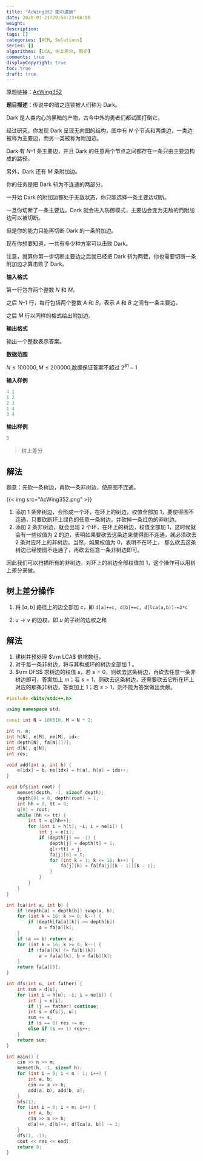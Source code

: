 ```yaml
---
title: "AcWing352 闇の連鎖"
date: 2020-01-21T20:54:23+08:00
weight: 
description:
tags: []
categories: [ACM, Solutions]
series: []
algorithms: [LCA, 树上差分, 图论]
comments: true
displayCopyright: true
toc: true
draft: true
---
```


原题链接：[AcWing352](https://www.acwing.com/problem/content/description/354/)

**题目描述**：传说中的暗之连锁被人们称为 Dark。

Dark 是人类内心的黑暗的产物，古今中外的勇者们都试图打倒它。

经过研究，你发现 Dark 呈现无向图的结构，图中有 $N$ 个节点和两类边，一类边被称为主要边，而另一类被称为附加边。

Dark 有 $N – 1$ 条主要边，并且 Dark 的任意两个节点之间都存在一条只由主要边构成的路径。

另外，Dark 还有 $M$ 条附加边。

你的任务是把 Dark 斩为不连通的两部分。

一开始 Dark 的附加边都处于无敌状态，你只能选择一条主要边切断。

一旦你切断了一条主要边，Dark 就会进入防御模式，主要边会变为无敌的而附加边可以被切断。

但是你的能力只能再切断 Dark 的一条附加边。

现在你想要知道，一共有多少种方案可以击败 Dark。

注意，就算你第一步切断主要边之后就已经把 Dark 斩为两截，你也需要切断一条附加边才算击败了 Dark。

<!--more-->

**输入格式**

第一行包含两个整数 $N$ 和 $M$。

之后 $N – 1$ 行，每行包括两个整数 $A$ 和 $B$，表示 $A$ 和 $B$ 之间有一条主要边。

之后 $M$ 行以同样的格式给出附加边。

**输出格式**

输出一个整数表示答案。

**数据范围**

$N≤100000,M≤200000$,数据保证答案不超过 $2^{31}−1$

**输入样例**

```c
4 1 
1 2 
2 3 
1 4 
3 4 
```

**输出样例**

```c
3
```

> 树上差分

## 解法

题意：先砍一条树边，再砍一条非树边，使原图不连通。

{{< img src="AcWing352.png" >}}

1. 添加 $1$ 条非树边，会形成一个环，在环上的树边，权值全部加 $1$，要使得图不连通，只要砍断环上绿色的任意一条树边，并砍掉一条红色的非树边。
2. 添加 $2$ 条非树边，就会出现 $2$ 个环，在环上的树边，权值全部加 $1$，这时候就会有一些权值为 $2$ 的边，表明如果要砍去这条边来使得图不连通，就必须砍去 $2$ 条对应环上的非树边。当然，如果权值为 $0$，表明不在环上， 那么砍去这条树边已经使图不连通了，再砍去任意一条非树边即可。

因此我们可以扫描所有的非树边，对环上的树边全部权值加 $1$，这个操作可以用树上差分来做。

## 树上差分操作

1. 将 $[a, b]$ 路径上的边全部加 $c$，即 `d[a]+=c, d[b]+=c, d[lca(a,b)]-=2*c`

2. $u \rightarrow v$ 的边权，即 $u$ 的子树的边权之和

## 解法

1. 建树并预处理 $\rm LCA$ 倍增数组。
2. 对于每一条非树边，将与其构成环的树边全部加 $1$ 。
3. $\rm DFS$ 求树边的权值 $s$，若 $s=0$，则砍去这条树边，再砍去任意一条非树边即可，答案加上 $m$；若 $s=1$，则砍去这条树边，还需要砍去它所在环上对应的那条非树边，答案加上 $1$；若 $s>1$，则不能为答案做出贡献。


```cpp
#include <bits/stdc++.h>

using namespace std;

const int N = 100010, M = N * 2;

int n, m;
int h[N], e[M], ne[M], idx;
int depth[N], fa[N][17];
int d[N], q[N];
int res;

void add(int a, int b) {
    e[idx] = b, ne[idx] = h[a], h[a] = idx++;
}

void bfs(int root) {
    memset(depth, -1, sizeof depth);
    depth[0] = 0, depth[root] = 1;
    int hh = 0, tt = 0;
    q[0] = root;
    while (hh <= tt) {
        int t = q[hh++];
        for (int i = h[t]; ~i; i = ne[i]) {
            int j = e[i];
            if (depth[j] == -1) {
                depth[j] = depth[t] + 1;
                q[++tt] = j;
                fa[j][0] = t;
                for (int k = 1; k <= 16; k++) {
                    fa[j][k] = fa[fa[j][k - 1]][k - 1];
                }
            }
        }
    }
}

int lca(int a, int b) {
    if (depth[a] < depth[b]) swap(a, b);
    for (int k = 16; k >= 0; k--) {
        if (depth[fa[a][k]] >= depth[b])
            a = fa[a][k];
    }
    if (a == b) return a;
    for (int k = 16; k >= 0; k--) {
        if (fa[a][k] != fa[b][k])
            a = fa[a][k], b = fa[b][k];
    }
    return fa[a][0];
}

int dfs(int u, int father) {
    int sum = d[u];
    for (int i = h[u]; ~i; i = ne[i]) {
        int j = e[i];
        if (j == father) continue;
        int s = dfs(j, u);
        sum += s;
        if (s == 0) res += m;
        else if (s == 1) res++;
    }
    return sum;
}

int main() {
    cin >> n >> m;
    memset(h, -1, sizeof h);
    for (int i = 0; i < n - 1; i++) {
        int a, b;
        cin >> a >> b;
        add(a, b), add(b, a);
    }
    bfs(1);
    for (int i = 0; i < m; i++) {
        int a, b;
        cin >> a >> b;
        d[a]++, d[b]++, d[lca(a, b)] -= 2;
    }
    dfs(1, -1);
    cout << res << endl;
    return 0;
}
```

